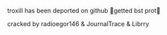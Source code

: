troxill has been deported on github
🤩getted bst prot🤩

craсked by radioegor146 & JournalTrace & Librry
